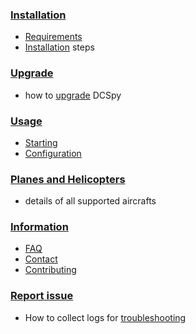 ### [Installation](installation)
  * [Requirements](installation#requirements)
  * [Installation](installation#installation) steps
### [Upgrade](upgrade)
  * how to [upgrade](Upgrade#upgrade) DCSpy
### [Usage](usage)
  * [Starting](Usage#Starting)
  * [Configuration](usage#configuration)
### [Planes and Helicopters](planes-and-helicopters)
  * details of all supported aircrafts
### [Information](information)
  * [FAQ](Information#faq)
  * [Contact](Information#new-ideas)
  * [Contributing](Information#contributing)
### [Report issue](report-issue)
  * How to collect logs for [troubleshooting](Report-issue#troubleshooting)